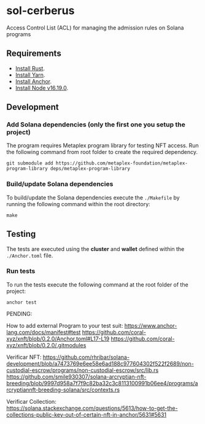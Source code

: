 # sol-cerberus
Access Control List (ACL) for managing the admission rules on Solana programs


## Requirements
- [Install Rust](https://www.rust-lang.org/tools/install).
- [Install Yarn](https://yarnpkg.com/getting-started/install).
- [Install Anchor](https://book.anchor-lang.com/getting_started/installation.html#anchor).
- [Install Node v16.19.0](https://www.npmjs.com/package/n).

## Development

### Add Solana dependencies (only the first one you setup the project)
The program requires Metaplex program library for testing NFT access. Run the following command from root folder to create the required dependency.
```
git submodule add https://github.com/metaplex-foundation/metaplex-program-library deps/metaplex-program-library
```

### Build/update Solana dependencies
To build/update the Solana dependencies execute the `./Makefile`  by running the following command within the root directory:
```
make
```
## Testing
The tests are executed using the **cluster** and **wallet** defined within the `./Anchor.toml` file.

### Run tests
To run the tests execute the following command at the root folder of the project:

```
anchor test
```



PENDING:


How to add external Program to your test suit:
https://www.anchor-lang.com/docs/manifest#test
https://github.com/coral-xyz/xnft/blob/0.2.0/Anchor.toml#L17-L19
https://github.com/coral-xyz/xnft/blob/0.2.0/.gitmodules


Verificar NFT:
https://github.com/rhribar/solana-development/blob/a7473769e6ee58e6ad188c977604302f522f2689/non-custodial-escrow/programs/non-custodial-escrow/src/lib.rs
https://github.com/smile930307/solana-arcryptian-nft-breeding/blob/9997d958a7f7f9c82ba32c3c8113100991b06ee4/programs/arcryptiannft-breeding-solana/src/contexts.rs

Verificar Collection:
https://solana.stackexchange.com/questions/5613/how-to-get-the-collections-public-key-out-of-certain-nft-in-anchor/5631#5631